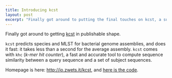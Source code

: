 ```yaml
---
title: Introducing kcst
layout: post
excerpt: "Finally got around to putting the final touches on kcst, a sub-second bacterial genome typer."
---
```


Finally got around to getting [kcst](http://io.zwets.it/kcst) in publishable shape.

`kcst` predicts species and MLST for bacterial genome assemblies, and does it fast: it
takes less than a second for the average assembly.
`kcst` comes with `khc` (_k-mer hit counter_), a fast and accurate tool to compute
sequence similarity between a query sequence and a set of subject sequences.

Homepage is here: <http://io.zwets.it/kcst>, and [here is the code](https://github.com/zwets/kcst).

